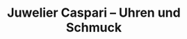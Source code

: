 ---
title: "Juwelier Caspari – Uhren und Schmuck"
url: /euskirchen/juwelier-caspari-uhren-und-schmuck/
shop: Schmuck
---